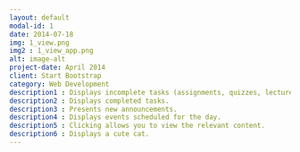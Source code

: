 ```yaml
---
layout: default
modal-id: 1
date: 2014-07-18
img: 1_view.png
img2 : 1_view_app.png
alt: image-alt
project-date: April 2014
client: Start Bootstrap
category: Web Development
description1 : Displays incomplete tasks (assignments, quizzes, lectures, etc.).
description2 : Displays completed tasks.
description3 : Presents new announcements.
description4 : Displays events scheduled for the day.
description5 : Clicking allows you to view the relevant content.
description6 : Displays a cute cat.
---
```

